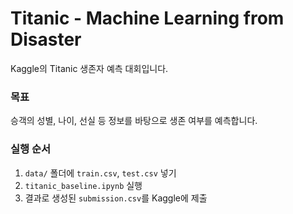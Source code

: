 # Titanic - Machine Learning from Disaster

Kaggle의 Titanic 생존자 예측 대회입니다.

### 목표
승객의 성별, 나이, 선실 등 정보를 바탕으로 생존 여부를 예측합니다.

### 실행 순서
1. `data/` 폴더에 `train.csv`, `test.csv` 넣기  
2. `titanic_baseline.ipynb` 실행  
3. 결과로 생성된 `submission.csv`를 Kaggle에 제출
